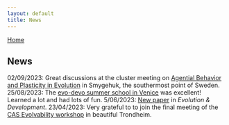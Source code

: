 ```yaml
---
layout: default
title: News
---
```


[Home](./)

## News

02/09/2023: Great discussions at the cluster meeting on [Agential Behavior and Plasticity in Evolution](https://www.biologicalpurpose.org/cluster/agential-behavior-and-plasticity-evolution) in Smygehuk, the southermost point of Sweden.   
25/08/2023: The [evo-devo summer school in Venice](https://meetings.embo.org/event/23-evolution-venice) was excellent! Learned a lot and had lots of fun.
5/06/2023: [New paper](https://onlinelibrary.wiley.com/doi/full/10.1111/ede.12449) in *Evolution & Development*.
23/04/2023: Very grateful to to join the final meeting of the [CAS Evolvability workshop](https://cas-nor.no/news/publication-evolvability-unifying-concept-evolutionary-biology) in beautiful Trondheim.
